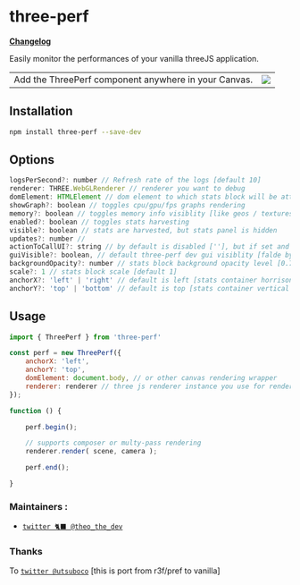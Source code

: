 
# three-perf

**[Changelog](https://github.com/TheoTheDev/three-perf/blob/main/CHANGELOG.md)**

Easily monitor the performances of your vanilla threeJS application.

<table>
  <tr>
    <td>Add the ThreePerf component anywhere in your Canvas.</td>
    <td>
      <a href="https://wtp9t.csb.app/">
        <img src="https://github.com/TheoTheDev/three-perf/assets/1478866/66646a6a-f518-4b6d-bf11-91881b5e9be8"/>
      </a>
    </td>
  </tr>
</table>

## Installation

```bash
npm install three-perf --save-dev
```

## Options

```jsx
logsPerSecond?: number // Refresh rate of the logs [default 10]
renderer: THREE.WebGLRenderer // renderer you want to debug
domElement: HTMLElement // dom element to which stats block will be attached to
showGraph?: boolean // toggles cpu/gpu/fps graphs rendering
memory?: boolean // toggles memory info visiblity [like geos / textures / shaders etc count]
enabled?: boolean // toggles stats harvesting
visible?: boolean // stats are harvested, but stats panel is hidden
updates?: number //
actionToCallUI?: string // by default is disabled [''], but if set and type this text in the tab window three-perf dev gui will be shown
guiVisible?: boolean, // default three-perf dev gui visiblity [falde by default]
backgroundOpacity?: number // stats block background opacity level [0.7 by default]
scale?: 1 // stats block scale [default 1]
anchorX?: 'left' | 'right' // default is left [stats container horrisontal anchor]
anchorY?: 'top' | 'bottom' // default is top [stats container vertical anchor]
```

## Usage

```jsx
import { ThreePerf } from 'three-perf'

const perf = new ThreePerf({
    anchorX: 'left',
    anchorY: 'top',
    domElement: document.body, // or other canvas rendering wrapper
    renderer: renderer // three js renderer instance you use for rendering
});

function () {

    perf.begin();

    // supports composer or multy-pass rendering
    renderer.render( scene, camera );

    perf.end();

}
```

### Maintainers :

- [`twitter 🐈‍⬛ @theo_the_dev`](https://twitter.com/theo_the_dev)

### Thanks
To [`twitter @utsuboco`](https://twitter.com/utsuboco) [this is port from r3f/pref to vanilla]

